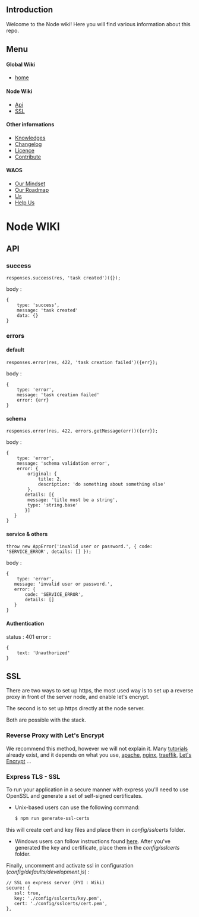 ## Introduction 

Welcome to the Node wiki! Here you will find various information about this repo.

## Menu 

#### Global Wiki

* [home](https://github.com/weareopensource/weareopensource.github.io/wiki)

#### Node Wiki 

* [Api](https://github.com/weareopensource/Node/blob/master/WIKI.md#API)
* [SSL](https://github.com/weareopensource/Node/blob/master/WIKI.md#SSL)


#### Other informations

* [Knowledges](https://github.com/weareopensource/Node/blob/master/KNOWLEDGES.md)
* [Changelog](https://github.com/weareopensource/Node/blob/master/CHANGELOG.md)
* [Licence](https://github.com/weareopensource/Node/blob/master/LICENSE.md)
* [Contribute](https://github.com/weareopensource/weareopensource.github.io/wiki/Contribute)

#### WAOS

* [Our Mindset](https://weareopensource.me/introduction/)
* [Our Roadmap](https://github.com/weareopensource/weareopensource.github.io/projects)
* [Us](https://github.com/weareopensource/weareopensource.github.io/wiki/Us)
* [Help Us](https://github.com/weareopensource/weareopensource.github.io/wiki/HelpUs)

# Node WIKI

## API

### success

`responses.success(res, 'task created')({});`

body : 

```
{ 
	type: 'success', 
	message: 'task created' 
	data: {}
}
```

### errors

#### default

`responses.error(res, 422, 'task creation failed')({err});`

body : 

```
{ 
	type: 'error', 
	message: 'task creation failed' 
	error: {err}
}
```

#### schema

`responses.error(res, 422, errors.getMessage(err))({err});`

body : 

```
{ 
	type: 'error',
	message: 'schema validation error',
	error: { 
		original: { 
			title: 2, 
			description: 'do something about something else' 
		},
       details: [{
       	message: 'title must be a string', 
       	type: 'string.base'
       }] 
   } 
}
```

#### service & others

`throw new AppError('invalid user or password.', { code: 'SERVICE_ERROR', details: [] });`

body : 

```
{ 
	type: 'error',
   message: 'invalid user or password.',
   error: { 
	   code: 'SERVICE_ERROR',
	   details: [] 
   } 
}
```

#### Authentication

status : 401 
error : 

```
{
	text: 'Unauthorized'
}
```

## SSL

There are two ways to set up https, the most used way is to set up a reverse proxy in front of the server node, and enable let's encrypt.

The second is to set up https directly at the node server.

Both are possible with the stack.

### Reverse Proxy with Let's Encrypt 

We recommend this method, however we will not explain it. Many [tutorials](https://www.google.com/search?client=safari&rls=en&ei=ZFqwXNGMB43jgweCnbXgCg&q=node+let%27s+encrypt+nginx&oq=node+let%27s+encrypt+nginx&gs_l=psy-ab.3..0i8i13i30l3.9384.13054..13286...0.0..0.52.1036.24......0....1..gws-wiz.......0i71j0i67j0j0i131j0i22i30j0i13i30j0i13i10i30j0i19j0i13i30i19j0i22i30i19j0i22i10i30i19j0i8i13i30i19.ejqWS4vw2Qs) already exist, and it depends on what you use, [apache](https://httpd.apache.org), [nginx](https://www.nginx.com), [traeffik](https://traefik.io), [Let's Encrypt](https://letsencrypt.org) ...

### Express TLS - SSL

To run your application in a secure manner with express you'll need to use OpenSSL and generate a set of self-signed certificates. 

* Unix-based users can use the following command:

	```bash
	$ npm run generate-ssl-certs
	```
this will create cert and key files and place them in *config/sslcerts* folder.

* Windows users can follow instructions found [here](http://www.websense.com/support/article/kbarticle/How-to-use-OpenSSL-and-Microsoft-Certification-Authority).
After you've generated the key and certificate, place them in the *config/sslcerts* folder.

Finally, uncomment and activate ssl in configuration (*config/defaults/development.js*) :

```
// SSL on express server (FYI : Wiki)
secure: {
   ssl: true,
   key: './config/sslcerts/key.pem',
   cert: './config/sslcerts/cert.pem',
},
```
